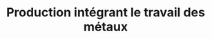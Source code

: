 ---
link: ""
title: "Production intégrant le travail des métaux"
description: ""
publishDate: ""
preview: ""
home: ""
summary: "À mesure que les robots deviennent plus populaires pour les travaux qui nécessitaient auparavant des machines CNC, des logiciels destinés à satisfaire le besoin d’accroître le contrôle et l’efficacité voient le jour."
application: ""
industry: ""
article: "CAO/FAO pour robots"
articleImagePath: "/assets/images/success/mpw.jpg"
articleUrl: "https://www.robotmaster.com/assets/data/pdf/MPW_jul2009.pdf"
language: "fr"
---